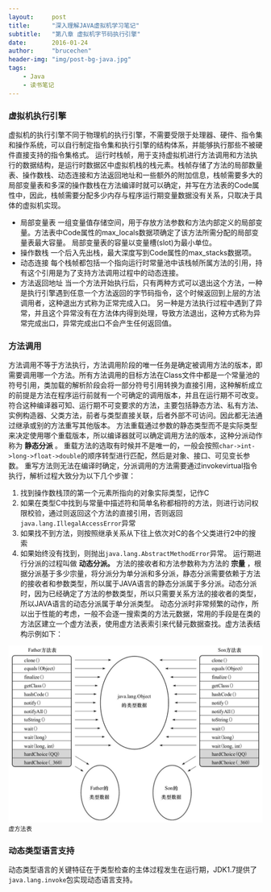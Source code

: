 ```yaml
---
layout:     post
title:      "深入理解JAVA虚拟机学习笔记"
subtitle:   "第八章 虚拟机字节码执行引擎"
date:       2016-01-24
author:     "brucechen"
header-img: "img/post-bg-java.jpg"
tags:
    - Java
    - 读书笔记
---
```


### 虚拟机执行引擎
虚拟机的执行引擎不同于物理机的执行引擎，不需要受限于处理器、硬件、指令集和操作系统，可以自行制定指令集和执行引擎的结构体系，并能够执行那些不被硬件直接支持的指令集格式。
运行时栈帧，用于支持虚拟机进行方法调用和方法执行的数据结构，是运行时数据区中虚拟机栈的栈元素。栈帧存储了方法的局部数量表、操作数栈、动态连接和方法返回地址和一些额外的附加信息，栈帧需要多大的局部变量表和多深的操作数栈在方法编译时就可以确定，并写在方法表的Code属性中，因此，栈帧需要分配多少内存与程序运行期变量数据没有关系，只取决于具体的虚拟机实现。
* 局部变量表
一组变量值存储空间，用于存放方法参数和方法内部定义的局部变量。方法表中Code属性的max_locals数据项确定了该方法所需分配的局部变量表最大容量。
局部变量表的容量以变量槽(slot)为最小单位。
* 操作数栈
一个后入先出栈，最大深度写到Code属性的max_stacks数据项。
* 动态连接
每个栈帧都包括一个指向运行时常量池中该栈帧所属方法的引用，持有这个引用是为了支持方法调用过程中的动态连接。
* 方法返回地址
当一个方法开始执行后，只有两种方式可以退出这个方法，一种是执行引擎遇到任意一个方法返回的字节码指令，这个时候返回到上层的方法调用者，这种退出方式称为正常完成入口。
另一种是方法执行过程中遇到了异常，并且这个异常没有在方法体内得到处理，导致方法退出，这种方式称为异常完成出口，异常完成出口不会产生任何返回值。

### 方法调用
方法调用不等于方法执行，方法调用阶段的唯一任务是确定被调用方法的版本，即需要调用哪一个方法。所有方法调用的目标方法在Class文件中都是一个常量池的符号引用，类加载的解析阶段会将一部分符号引用转换为直接引用，这种解析成立的前提是方法在程序运行前就有一个可确定的调用版本，并且在运行期不可改变。
符合这种编译器可知、运行期不可变要求的方法，主要包括静态方法、私有方法、实例构造器、父类方法，前者与类型直接关联，后者外部不可访问。因此都无法通过继承或别的方法重写其他版本。
方法重载通过参数的静态类型而不是实际类型来决定使用哪个重载版本，所以编译器就可以确定调用方法的版本，这种分派动作称为 **静态分派** 。
重载方法的选取有时候并不是唯一的，一般会按照`char->int->long->float->double`的顺序转型进行匹配，然后是对象、接口、可见变长参数。
重写方法则无法在编译时确定，分派调用的方法需要通过invokevirtual指令执行，解析过程大致分为以下几个步骤：
1. 找到操作数栈顶的第一个元素所指向的对象实际类型，记作C
2. 如果在类型C中找到与常量中描述符和简单名称都相符的方法，则进行访问权限校验，通过则返回这个方法的直接引用，否则返回`java.lang.IllegalAccessError`异常
3. 如果找不到方法，则按照继承关系从下往上依次对C的各个父类进行2中的搜索
4. 如果始终没有找到，则抛出`java.lang.AbstractMethodError`异常。
运行期进行分派的过程叫做 **动态分派。**
方法的接收者和方法参数称为方法的 **宗量** ，根据分派基于多少宗量，将分派分为单分派和多分派，静态分派需要依赖于方法的接收者和参数类型，所以属于JAVA语言的静态分派属于多分派。动态分派时，因为已经确定了方法的参数类型，所以只需要关系方法的接收者的类型，所以JAVA语言的动态分派属于单分派类型。
动态分派时非常频繁的动作，所以出于性能的考虑，一般不会逐一搜索类的方法元数据，常用的手段是在类的方法区建立一个虚方法表，使用虚方法表索引来代替元数据查找。虚方法表结构示例如下：

![java-javascript](/img/in-post/java-virtual-machine/virtual-method-table.png)
<small class="img-hint">虚方法表</small>

### 动态类型语言支持
动态类型语言的关键特征在于类型检查的主体过程发生在运行期，JDK1.7提供了`java.lang.invoke`包实现动态语言支持。